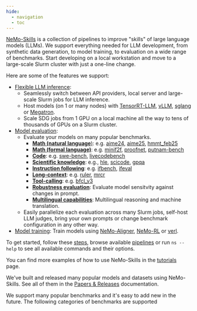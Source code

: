 ```yaml
---
hide:
  - navigation
  - toc
---
```


[NeMo-Skills](https://github.com/NVIDIA/NeMo-Skills) is a collection of pipelines to improve "skills" of large language models (LLMs). We support everything needed for LLM development, from synthetic data generation, to model training, to evaluation on a wide range of benchmarks. Start developing on a local workstation and move to a large-scale Slurm cluster with just a one-line change.

Here are some of the features we support:

- [Flexible LLM inference](basics/inference.md):
    - Seamlessly switch between API providers, local server and large-scale Slurm jobs for LLM inference.
    - Host models (on 1 or many nodes) with [TensorRT-LLM](https://github.com/NVIDIA/TensorRT-LLM), [vLLM](https://github.com/vllm-project/vllm), [sglang](https://github.com/sgl-project/sglang) or [Megatron](https://github.com/NVIDIA/Megatron-LM).
    - Scale SDG jobs from 1 GPU on a local machine all the way to tens of thousands of GPUs on a Slurm cluster.
- [Model evaluation](pipelines/evaluation.md):
    - Evaluate your models on many popular benchmarks.
        - [**Math (natural language**)](./evaluation/natural-math.md): e.g. [aime24](./evaluation/natural-math.md#aime24), [aime25](./evaluation/natural-math.md#aime25), [hmmt_feb25](./evaluation/natural-math.md#hmmt_feb25)
        - [**Math (formal language)**](./evaluation/formal-math.md): e.g. [minif2f](./evaluation/formal-math.md#minif2f), [proofnet](./evaluation/formal-math.md#proofnet), [putnam-bench](./evaluation/formal-math.md#putnam-bench)
        - [**Code**](./evaluation/code.md): e.g. [swe-bench](./evaluation/code.md#swe-bench), [livecodebench](./evaluation/code.md#livecodebench)
        - [**Scientific knowledge**](./evaluation/scientific-knowledge.md): e.g., [hle](./evaluation/scientific-knowledge.md#hle), [scicode](./evaluation/scientific-knowledge.md#scicode), [gpqa](./evaluation/scientific-knowledge.md#gpqa)
        - [**Instruction following**](./evaluation/instruction-following.md): e.g. [ifbench](./evaluation/instruction-following.md#ifbench), [ifeval](./evaluation/instruction-following.md#ifeval)
        - [**Long-context**](./evaluation/long-context.md): e.g. [ruler](./evaluation/long-context.md#ruler), [mrcr](./evaluation/long-context.md#mrcr)
        - [**Tool-calling**](./evaluation/tool-calling.md): e.g. [bfcl_v3](./evaluation/tool-calling.md#bfcl_v3)
        - [**Robustness evaluation**](./evaluation/robustness.md): Evaluate model sensitvity against changes in prompt.
        - [**Multilingual capabilities**](./evaluation/multilingual.md): Multilingual reasoning and machine translation.
    - Easily parallelize each evaluation across many Slurm jobs, self-host LLM judges, bring your own prompts or change benchmark configuration in any other way.
- [Model training](pipelines/training.md): Train models using [NeMo-Aligner](https://github.com/NVIDIA/NeMo-Aligner/), [NeMo-RL](https://github.com/NVIDIA/NeMo-RL/) or [verl](https://github.com/volcengine/verl).


To get started, follow these [steps](basics/index.md), browse available [pipelines](./pipelines/index.md) or run `ns --help` to see all available
commands and their options.

You can find more examples of how to use NeMo-Skills in the [tutorials](./tutorials/index.md) page.

We've built and released many popular models and datasets using NeMo-Skills. See all of them in the [Papers & Releases](./releases/index.md) documentation.

We support many popular benchmarks and it's easy to add new in the future. The following categories of benchmarks are supported

